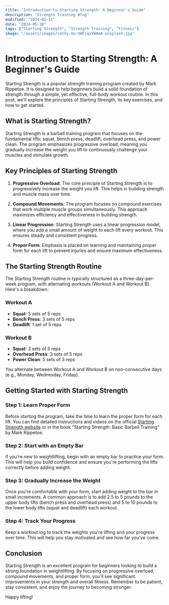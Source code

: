 ```yaml
---
title: "Introduction to Starting Strength: A Beginner's Guide"
description: "Strength Training Blog"
modified: "2024-05-11"
date: "2024-05-10"
tags: ["Starting Strength", "Strength Training", "Fitness"]
image: "/assets/images/cathy-mu-UWFjqxYWAmA-unsplash.jpg"
---
```


# Introduction to Starting Strength: A Beginner's Guide

Starting Strength is a popular strength training program created by Mark Rippetoe. It is designed to help beginners build a solid foundation of strength through a simple, yet effective, full-body workout routine. In this post, we'll explore the principles of Starting Strength, its key exercises, and how to get started.

## What is Starting Strength?

Starting Strength is a barbell training program that focuses on the fundamental lifts: squat, bench press, deadlift, overhead press, and power clean. The program emphasizes progressive overload, meaning you gradually increase the weight you lift to continuously challenge your muscles and stimulate growth.

## Key Principles of Starting Strength

1. **Progressive Overload**: The core principle of Starting Strength is to progressively increase the weight you lift. This helps in building strength and muscle mass over time.

2. **Compound Movements**: The program focuses on compound exercises that work multiple muscle groups simultaneously. This approach maximizes efficiency and effectiveness in building strength.

3. **Linear Progression**: Starting Strength uses a linear progression model, where you add a small amount of weight to each lift every workout. This ensures steady and consistent progress.

4. **Proper Form**: Emphasis is placed on learning and maintaining proper form for each lift to prevent injuries and ensure maximum effectiveness.

## The Starting Strength Routine

The Starting Strength routine is typically structured as a three-day-per-week program, with alternating workouts (Workout A and Workout B). Here's a breakdown:

### Workout A
- **Squat**: 3 sets of 5 reps
- **Bench Press**: 3 sets of 5 reps
- **Deadlift**: 1 set of 5 reps

### Workout B
- **Squat**: 3 sets of 5 reps
- **Overhead Press**: 3 sets of 5 reps
- **Power Clean**: 5 sets of 3 reps

You alternate between Workout A and Workout B on non-consecutive days (e.g., Monday, Wednesday, Friday).

## Getting Started with Starting Strength

### Step 1: Learn Proper Form

Before starting the program, take the time to learn the proper form for each lift. You can find detailed instructions and videos on the official [Starting Strength website](https://startingstrength.com/) or in the book "Starting Strength: Basic Barbell Training" by Mark Rippetoe.

### Step 2: Start with an Empty Bar

If you're new to weightlifting, begin with an empty bar to practice your form. This will help you build confidence and ensure you're performing the lifts correctly before adding weight.

### Step 3: Gradually Increase the Weight

Once you're comfortable with your form, start adding weight to the bar in small increments. A common approach is to add 2.5 to 5 pounds to the upper body lifts (bench press and overhead press) and 5 to 10 pounds to the lower body lifts (squat and deadlift) each workout.

### Step 4: Track Your Progress

Keep a workout log to track the weights you're lifting and your progress over time. This will help you stay motivated and see how far you've come.

## Conclusion

Starting Strength is an excellent program for beginners looking to build a strong foundation in weightlifting. By focusing on progressive overload, compound movements, and proper form, you'll see significant improvements in your strength and overall fitness. Remember to be patient, stay consistent, and enjoy the journey to becoming stronger.

Happy lifting!